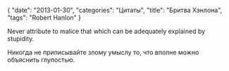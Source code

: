 {
   "date": "2013-01-30",
   "categories": "Цитаты",
   "title": "Бритва Хэнлона",
   "tags": "Robert Hanlon"
}

Never attribute to malice that which can be adequately explained by stupidity.

Никогда не приписывайте злому умыслу то, что вполне можно объяснить глупостью.
